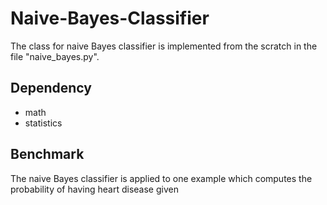 # Naive-Bayes-Classifier
The class for naive Bayes classifier is implemented from the scratch in the file "naive_bayes.py".  

## Dependency
- math
- statistics  

## Benchmark
The naive Bayes classifier is applied to one example which computes the probability of having heart disease given 
